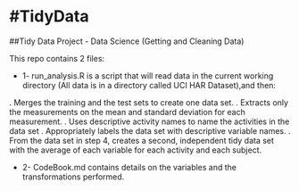 #TidyData
========

##Tidy Data Project - Data Science (Getting and Cleaning Data)

This repo contains 2 files:
* 1- run_analysis.R is a script that will read data in the current working directory (All data is in a directory called 
UCI HAR Dataset),and then:

. Merges the training and the test sets to create one data set.
. Extracts only the measurements on the mean and standard deviation for each measurement. 
. Uses descriptive activity names to name the activities in the data set
. Appropriately labels the data set with descriptive variable names. 
. From the data set in step 4, creates a second, independent tidy data set with the average of each variable for each activity and each subject.

* 2- CodeBook.md contains details on the variables and the transformations performed.
